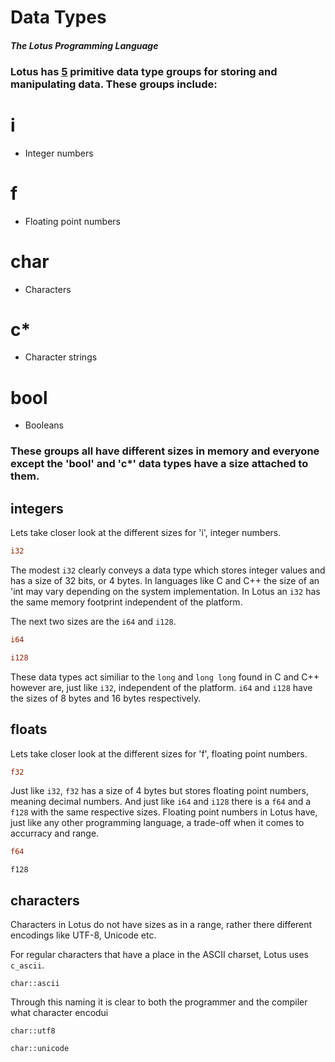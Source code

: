 # Data Types

#### _The Lotus Programming Language_

### Lotus has <u>5</u> primitive data type groups for storing and manipulating data. These groups include:

# i

- Integer numbers

# f

- Floating point numbers

# char

- Characters

# c\*

- Character strings

# bool

- Booleans

### These groups all have different sizes in memory and everyone except the 'bool' and 'c\*' data types have a size attached to them.

## integers

Lets take closer look at the different sizes for 'i', integer numbers.

```rust
i32
```

The modest `i32` clearly conveys a data type which stores integer values and has a size of 32 bits, or 4 bytes. In languages like C and C++ the size of an 'int may vary depending on the system implementation. In Lotus an `i32` has the same memory footprint independent of the platform.

The next two sizes are the `i64` and `i128`.

```rust
i64
```

```rust
i128
```

These data types act similiar to the `long` and `long long` found in C and C++ however are, just like `i32`, independent of the platform. `i64` and `i128` have the sizes of 8 bytes and 16 bytes respectively.

## floats

Lets take closer look at the different sizes for 'f', floating point numbers.

```rust
f32
```

Just like `i32`, `f32` has a size of 4 bytes but stores floating point numbers, meaning decimal numbers. And just like `i64` and `i128` there is a `f64` and a `f128` with the same respective sizes. Floating point numbers in Lotus have, just like any other programming language, a trade-off when it comes to accurracy and range.

```rust
f64
```

```
f128
```

## characters

Characters in Lotus do not have sizes as in a range, rather there different encodings like UTF-8, Unicode etc.

For regular characters that have a place in the ASCII charset, Lotus uses `c_ascii`.

```
char::ascii
```

Through this naming it is clear to both the programmer and the compiler what character encodui

```
char::utf8
```

```
char::unicode
```
